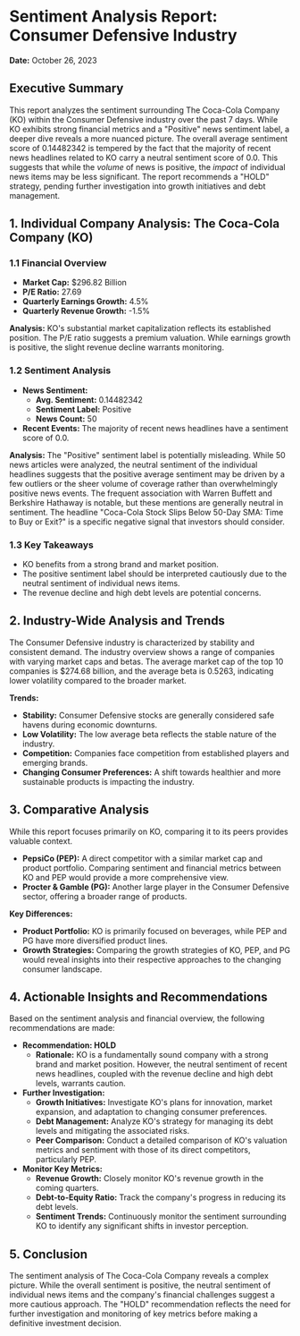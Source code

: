 # Sentiment Analysis Report: Consumer Defensive Industry
**Date:** October 26, 2023

## Executive Summary

This report analyzes the sentiment surrounding The Coca-Cola Company (KO) within the Consumer Defensive industry over the past 7 days. While KO exhibits strong financial metrics and a "Positive" news sentiment label, a deeper dive reveals a more nuanced picture. The overall average sentiment score of 0.14482342 is tempered by the fact that the majority of recent news headlines related to KO carry a neutral sentiment score of 0.0. This suggests that while the *volume* of news is positive, the *impact* of individual news items may be less significant. The report recommends a "HOLD" strategy, pending further investigation into growth initiatives and debt management.

## 1. Individual Company Analysis: The Coca-Cola Company (KO)

### 1.1 Financial Overview

*   **Market Cap:** $296.82 Billion
*   **P/E Ratio:** 27.69
*   **Quarterly Earnings Growth:** 4.5%
*   **Quarterly Revenue Growth:** -1.5%

**Analysis:** KO's substantial market capitalization reflects its established position. The P/E ratio suggests a premium valuation. While earnings growth is positive, the slight revenue decline warrants monitoring.

### 1.2 Sentiment Analysis

*   **News Sentiment:**
    *   **Avg. Sentiment:** 0.14482342
    *   **Sentiment Label:** Positive
    *   **News Count:** 50
*   **Recent Events:** The majority of recent news headlines have a sentiment score of 0.0.

**Analysis:** The "Positive" sentiment label is potentially misleading. While 50 news articles were analyzed, the neutral sentiment of the individual headlines suggests that the positive average sentiment may be driven by a few outliers or the sheer volume of coverage rather than overwhelmingly positive news events. The frequent association with Warren Buffett and Berkshire Hathaway is notable, but these mentions are generally neutral in sentiment. The headline "Coca-Cola Stock Slips Below 50-Day SMA: Time to Buy or Exit?" is a specific negative signal that investors should consider.

### 1.3 Key Takeaways

*   KO benefits from a strong brand and market position.
*   The positive sentiment label should be interpreted cautiously due to the neutral sentiment of individual news items.
*   The revenue decline and high debt levels are potential concerns.

## 2. Industry-Wide Analysis and Trends

The Consumer Defensive industry is characterized by stability and consistent demand. The industry overview shows a range of companies with varying market caps and betas. The average market cap of the top 10 companies is $274.68 billion, and the average beta is 0.5263, indicating lower volatility compared to the broader market.

**Trends:**

*   **Stability:** Consumer Defensive stocks are generally considered safe havens during economic downturns.
*   **Low Volatility:** The low average beta reflects the stable nature of the industry.
*   **Competition:** Companies face competition from established players and emerging brands.
*   **Changing Consumer Preferences:** A shift towards healthier and more sustainable products is impacting the industry.

## 3. Comparative Analysis

While this report focuses primarily on KO, comparing it to its peers provides valuable context.

*   **PepsiCo (PEP):** A direct competitor with a similar market cap and product portfolio. Comparing sentiment and financial metrics between KO and PEP would provide a more comprehensive view.
*   **Procter & Gamble (PG):** Another large player in the Consumer Defensive sector, offering a broader range of products.

**Key Differences:**

*   **Product Portfolio:** KO is primarily focused on beverages, while PEP and PG have more diversified product lines.
*   **Growth Strategies:** Comparing the growth strategies of KO, PEP, and PG would reveal insights into their respective approaches to the changing consumer landscape.

## 4. Actionable Insights and Recommendations

Based on the sentiment analysis and financial overview, the following recommendations are made:

*   **Recommendation: HOLD**
    *   **Rationale:** KO is a fundamentally sound company with a strong brand and market position. However, the neutral sentiment of recent news headlines, coupled with the revenue decline and high debt levels, warrants caution.
*   **Further Investigation:**
    *   **Growth Initiatives:** Investigate KO's plans for innovation, market expansion, and adaptation to changing consumer preferences.
    *   **Debt Management:** Analyze KO's strategy for managing its debt levels and mitigating the associated risks.
    *   **Peer Comparison:** Conduct a detailed comparison of KO's valuation metrics and sentiment with those of its direct competitors, particularly PEP.
*   **Monitor Key Metrics:**
    *   **Revenue Growth:** Closely monitor KO's revenue growth in the coming quarters.
    *   **Debt-to-Equity Ratio:** Track the company's progress in reducing its debt levels.
    *   **Sentiment Trends:** Continuously monitor the sentiment surrounding KO to identify any significant shifts in investor perception.

## 5. Conclusion

The sentiment analysis of The Coca-Cola Company reveals a complex picture. While the overall sentiment is positive, the neutral sentiment of individual news items and the company's financial challenges suggest a more cautious approach. The "HOLD" recommendation reflects the need for further investigation and monitoring of key metrics before making a definitive investment decision.
